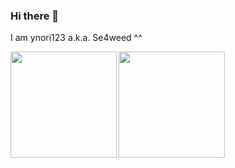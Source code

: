 ### Hi there 👋
I am ynori123 a.k.a. Se4weed ^^

<a href="https://github.com/ynori123">
  <img align="left" height="170px" src="https://github-readme-stats.vercel.app/api?username=ynori123&count_private=true&show_icons=true&theme=cobalt" />
</a>
<a href="https://github.com/ynori123">
  <img align="left" height="170px" src="https://github-readme-stats.vercel.app/api/top-langs/?username=ynori123&layout=compact&theme=cobalt" />
</a>
